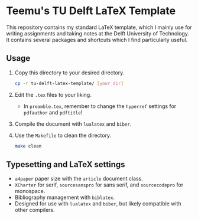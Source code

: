 # Teemu's TU Delft LaTeX Template

This repository contains my standard LaTeX template, which I mainly use for writing assignments and taking notes at the Delft University of Technology.
It contains several packages and shortcuts which I find particularly useful.

## Usage

1. Copy this directory to your desired directory.

    ```bash
    cp -r tu-delft-latex-template/ [your_dir]
    ```

2. Edit the `.tex` files to your liking.
    * In `preamble.tex`, remember to change the `hyperref` settings for `pdfauthor` and `pdftitle`!

3. Compile the document with `lualatex` and `biber`.

4. Use the `Makefile` to clean the directory.

    ```bash
    make clean
    ```

## Typesetting and LaTeX settings

* `a4paper` paper size with the `article` document class.
* `XCharter` for serif, `sourcesanspro` for sans serif, and `sourcecodepro` for monospace.
* Bibliography management with `biblatex`.
* Designed for use with `lualatex` and `biber`, but likely compatible with other compilers.

